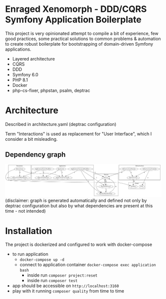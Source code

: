 # Enraged Xenomorph - DDD/CQRS Symfony Application Boilerplate

This project is very opinionated attempt to compile a bit of experience, few good practices, some practical solutions to common problems & automation to create robust boilerplate for bootstrapping of domain-driven Symfony applications.   

* Layered architecture 
* CQRS
* DDD
* Symfony 6.0
* PHP 8.1
* Docker
* php-cs-fixer, phpstan, psalm, deptrac

# Architecture

Described in architecture.yaml (deptrac configuration)

Term "Interactions" is used as replacement for "User Interface", which I consider a bit misleading.

## Dependency graph 

![Architecture](/docs/architecture.png?raw=true "Architecture")
(disclaimer: graph is generated automatically and defined not only by deptrac configuration but also by what dependencies are present at this time - not intended)

# Installation

The project is dockerized and configured to work with docker-compose

 - to run application 
   - `docker-compose up -d`
   - connect to application container `docker-compose exec application bash`
     - inside run `composer project:reset`
     - inside run `composer test`
 - app should be accessible on `http://localhost:3160`
 - play with it running `composer quality` from time to time

